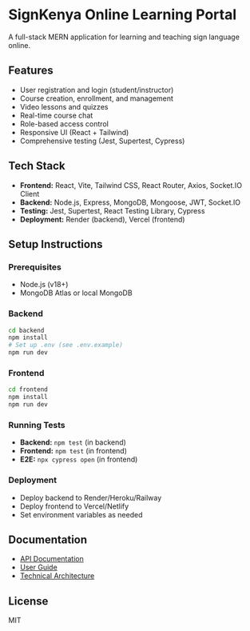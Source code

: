 # SignKenya Online Learning Portal

A full-stack MERN application for learning and teaching sign language online.

## Features
- User registration and login (student/instructor)
- Course creation, enrollment, and management
- Video lessons and quizzes
- Real-time course chat
- Role-based access control
- Responsive UI (React + Tailwind)
- Comprehensive testing (Jest, Supertest, Cypress)

## Tech Stack
- **Frontend:** React, Vite, Tailwind CSS, React Router, Axios, Socket.IO Client
- **Backend:** Node.js, Express, MongoDB, Mongoose, JWT, Socket.IO
- **Testing:** Jest, Supertest, React Testing Library, Cypress
- **Deployment:** Render (backend), Vercel (frontend)

## Setup Instructions

### Prerequisites
- Node.js (v18+)
- MongoDB Atlas or local MongoDB

### Backend
```bash
cd backend
npm install
# Set up .env (see .env.example)
npm run dev
```

### Frontend
```bash
cd frontend
npm install
npm run dev
```

### Running Tests
- **Backend:** `npm test` (in backend)
- **Frontend:** `npm test` (in frontend)
- **E2E:** `npx cypress open` (in frontend)

### Deployment
- Deploy backend to Render/Heroku/Railway
- Deploy frontend to Vercel/Netlify
- Set environment variables as needed

## Documentation
- [API Documentation](docs/api.md)
- [User Guide](docs/user-guide.md)
- [Technical Architecture](docs/architecture.md)

## License
MIT 